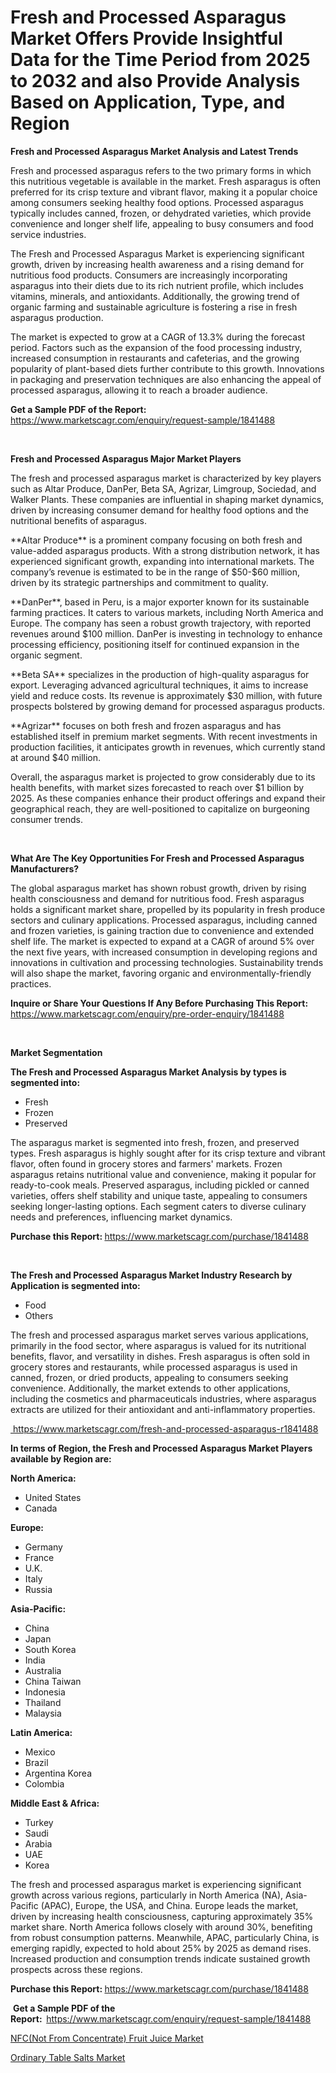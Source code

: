 <p><h1>Fresh and Processed Asparagus Market Offers Provide Insightful Data for the Time Period from 2025 to 2032 and also Provide Analysis Based on Application, Type, and Region</h1></p><p><strong>Fresh and Processed Asparagus Market Analysis and Latest Trends</strong></p>
<p><p>Fresh and processed asparagus refers to the two primary forms in which this nutritious vegetable is available in the market. Fresh asparagus is often preferred for its crisp texture and vibrant flavor, making it a popular choice among consumers seeking healthy food options. Processed asparagus typically includes canned, frozen, or dehydrated varieties, which provide convenience and longer shelf life, appealing to busy consumers and food service industries.</p><p>The Fresh and Processed Asparagus Market is experiencing significant growth, driven by increasing health awareness and a rising demand for nutritious food products. Consumers are increasingly incorporating asparagus into their diets due to its rich nutrient profile, which includes vitamins, minerals, and antioxidants. Additionally, the growing trend of organic farming and sustainable agriculture is fostering a rise in fresh asparagus production.</p><p>The market is expected to grow at a CAGR of 13.3% during the forecast period. Factors such as the expansion of the food processing industry, increased consumption in restaurants and cafeterias, and the growing popularity of plant-based diets further contribute to this growth. Innovations in packaging and preservation techniques are also enhancing the appeal of processed asparagus, allowing it to reach a broader audience.</p></p>
<p><strong>Get a Sample PDF of the Report:&nbsp;</strong> <a href="https://www.marketscagr.com/enquiry/request-sample/1841488?utm_campaign=2115&utm_medium=2&utm_source=Github&utm_content=ia&utm_term=07042025&utm_id=fresh-and-processed-asparagus">https://www.marketscagr.com/enquiry/request-sample/1841488</a></p>
<p>&nbsp;</p>
<p><strong>Fresh and Processed Asparagus Major Market Players</strong></p>
<p><p>The fresh and processed asparagus market is characterized by key players such as Altar Produce, DanPer, Beta SA, Agrizar, Limgroup, Sociedad, and Walker Plants. These companies are influential in shaping market dynamics, driven by increasing consumer demand for healthy food options and the nutritional benefits of asparagus.</p><p>**Altar Produce** is a prominent company focusing on both fresh and value-added asparagus products. With a strong distribution network, it has experienced significant growth, expanding into international markets. The company’s revenue is estimated to be in the range of $50-$60 million, driven by its strategic partnerships and commitment to quality.</p><p>**DanPer**, based in Peru, is a major exporter known for its sustainable farming practices. It caters to various markets, including North America and Europe. The company has seen a robust growth trajectory, with reported revenues around $100 million. DanPer is investing in technology to enhance processing efficiency, positioning itself for continued expansion in the organic segment.</p><p>**Beta SA** specializes in the production of high-quality asparagus for export. Leveraging advanced agricultural techniques, it aims to increase yield and reduce costs. Its revenue is approximately $30 million, with future prospects bolstered by growing demand for processed asparagus products.</p><p>**Agrizar** focuses on both fresh and frozen asparagus and has established itself in premium market segments. With recent investments in production facilities, it anticipates growth in revenues, which currently stand at around $40 million.</p><p>Overall, the asparagus market is projected to grow considerably due to its health benefits, with market sizes forecasted to reach over $1 billion by 2025. As these companies enhance their product offerings and expand their geographical reach, they are well-positioned to capitalize on burgeoning consumer trends.</p></p>
<p>&nbsp;</p>
<p><strong>What Are The Key Opportunities For Fresh and Processed Asparagus Manufacturers?</strong></p>
<p><p>The global asparagus market has shown robust growth, driven by rising health consciousness and demand for nutritious food. Fresh asparagus holds a significant market share, propelled by its popularity in fresh produce sectors and culinary applications. Processed asparagus, including canned and frozen varieties, is gaining traction due to convenience and extended shelf life. The market is expected to expand at a CAGR of around 5% over the next five years, with increased consumption in developing regions and innovations in cultivation and processing technologies. Sustainability trends will also shape the market, favoring organic and environmentally-friendly practices.</p></p>
<p><strong>Inquire or Share Your Questions If Any Before Purchasing This Report:</strong> <a href="https://www.marketscagr.com/enquiry/pre-order-enquiry/1841488?utm_campaign=2115&utm_medium=2&utm_source=Github&utm_content=ia&utm_term=07042025&utm_id=fresh-and-processed-asparagus">https://www.marketscagr.com/enquiry/pre-order-enquiry/1841488</a></p>
<p>&nbsp;</p>
<p><strong>Market Segmentation</strong></p>
<p><strong>The Fresh and Processed Asparagus Market Analysis by types is segmented into:</strong></p>
<p><ul><li>Fresh</li><li>Frozen</li><li>Preserved</li></ul></p>
<p><p>The asparagus market is segmented into fresh, frozen, and preserved types. Fresh asparagus is highly sought after for its crisp texture and vibrant flavor, often found in grocery stores and farmers' markets. Frozen asparagus retains nutritional value and convenience, making it popular for ready-to-cook meals. Preserved asparagus, including pickled or canned varieties, offers shelf stability and unique taste, appealing to consumers seeking longer-lasting options. Each segment caters to diverse culinary needs and preferences, influencing market dynamics.</p></p>
<p><strong>Purchase this Report:&nbsp;</strong><a href="https://www.marketscagr.com/purchase/1841488?utm_campaign=2115&utm_medium=2&utm_source=Github&utm_content=ia&utm_term=07042025&utm_id=fresh-and-processed-asparagus">https://www.marketscagr.com/purchase/1841488</a></p>
<p>&nbsp;</p>
<p><strong>The Fresh and Processed Asparagus Market Industry Research by Application is segmented into:</strong></p>
<p><ul><li>Food</li><li>Others</li></ul></p>
<p><p>The fresh and processed asparagus market serves various applications, primarily in the food sector, where asparagus is valued for its nutritional benefits, flavor, and versatility in dishes. Fresh asparagus is often sold in grocery stores and restaurants, while processed asparagus is used in canned, frozen, or dried products, appealing to consumers seeking convenience. Additionally, the market extends to other applications, including the cosmetics and pharmaceuticals industries, where asparagus extracts are utilized for their antioxidant and anti-inflammatory properties.</p></p>
<p><a href="https://www.marketscagr.com/fresh-and-processed-asparagus-r1841488?utm_campaign=2115&utm_medium=2&utm_source=Github&utm_content=ia&utm_term=07042025&utm_id=fresh-and-processed-asparagus">&nbsp;https://www.marketscagr.com/fresh-and-processed-asparagus-r1841488</a></p>
<p><strong>In terms of Region, the Fresh and Processed Asparagus Market Players available by Region are:</strong></p>
<p>
    <p> <strong> North America: </strong>
        <ul>
            <li>United States</li>
            <li>Canada</li>
        </ul>
        </p> 
    <p> <strong> Europe: </strong>
        <ul>
            <li>Germany</li>
            <li>France</li>
            <li>U.K.</li>
            <li>Italy</li>
            <li>Russia</li>
        </ul>
        </p> 
    <p> <strong> Asia-Pacific: </strong>
        <ul>
            <li>China</li>
            <li>Japan</li>
            <li>South Korea</li>
            <li>India</li>
            <li>Australia</li>
            <li>China Taiwan</li>
            <li>Indonesia</li>
            <li>Thailand</li>
            <li>Malaysia</li>
        </ul>
        </p> 
    <p> <strong> Latin America: </strong>
        <ul>
            <li>Mexico</li>
            <li>Brazil</li>
            <li>Argentina Korea</li>
            <li>Colombia</li>
        </ul>
        </p> 
    <p> <strong> Middle East & Africa: </strong>
        <ul>
            <li>Turkey</li>
            <li>Saudi</li>
            <li>Arabia</li>
            <li>UAE</li>
            <li>Korea</li>
        </ul>
    </p>
    </p>
<p><p>The fresh and processed asparagus market is experiencing significant growth across various regions, particularly in North America (NA), Asia-Pacific (APAC), Europe, the USA, and China. Europe leads the market, driven by increasing health consciousness, capturing approximately 35% market share. North America follows closely with around 30%, benefiting from robust consumption patterns. Meanwhile, APAC, particularly China, is emerging rapidly, expected to hold about 25% by 2025 as demand rises. Increased production and consumption trends indicate sustained growth prospects across these regions.</p></p>
<p><strong>Purchase this Report: </strong><a href="https://www.marketscagr.com/purchase/1841488?utm_campaign=2115&utm_medium=2&utm_source=Github&utm_content=ia&utm_term=07042025&utm_id=fresh-and-processed-asparagus">https://www.marketscagr.com/purchase/1841488</a></p>
<p>&nbsp;<strong>Get a Sample PDF of the Report:&nbsp;&nbsp;</strong><a href="https://www.marketscagr.com/enquiry/request-sample/1841488?utm_campaign=2115&utm_medium=2&utm_source=Github&utm_content=ia&utm_term=07042025&utm_id=fresh-and-processed-asparagus">https://www.marketscagr.com/enquiry/request-sample/1841488</a></p>
<p><strong></strong></p>
<p><p><a href="https://github.com/sofayahoo2023/Market-Research-Report-List-7/blob/main/nfcnot-from-concentrate-fruit-juice-market.md?utm_campaign=2115&utm_medium=2&utm_source=Github&utm_content=ia&utm_term=07042025&utm_id=fresh-and-processed-asparagus">NFC(Not From Concentrate) Fruit Juice Market</a></p><p><a href="https://github.com/sionepeppess/Market-Research-Report-List-1/blob/main/ordinary-table-salts-market.md?utm_campaign=2115&utm_medium=2&utm_source=Github&utm_content=ia&utm_term=07042025&utm_id=fresh-and-processed-asparagus">Ordinary Table Salts Market</a></p></p>